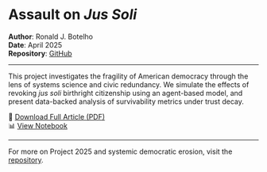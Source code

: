 # Assault on *Jus Soli*

**Author**: Ronald J. Botelho  
**Date**: April 2025  
**Repository**: [GitHub](https://github.com/Ron573/jus-soli-resilience)

---

This project investigates the fragility of American democracy through the lens of systems science and civic redundancy. We simulate the effects of revoking *jus soli* birthright citizenship using an agent-based model, and present data-backed analysis of survivability metrics under trust decay.

📄 [Download Full Article (PDF)](JusSoli_Article_Full.pdf)  
📊 [View Notebook](../code/analysis.ipynb)

---

For more on Project 2025 and systemic democratic erosion, visit the [repository](https://github.com/Ron573/jus-soli-resilience).
